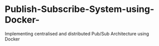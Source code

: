 # Publish-Subscribe-System-using-Docker-
Implementing centralised and distributed Pub/Sub Architecture using Docker
